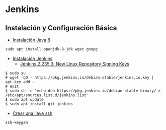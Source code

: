 # Jenkins
## Instalación y Configuración Básica
- [Instalación Java 8](https://www.jenkins.io/doc/book/installing/linux/#installation-of-java)
```
sudo apt install openjdk-8-jdk wget gnupg
```
- [Instalación Jenkins](https://www.jenkins.io/doc/book/installing/linux/#long-term-support-release)
  - [Jenkins 2.235.3: New Linux Repository Signing Keys](https://www.jenkins.io/blog/2020/07/27/repository-signing-keys-changing/#debianubuntu)
```
$ sudo su
# wget -qO - https://pkg.jenkins.io/debian-stable/jenkins.io.key | apt-key add -
# exit
$ sudo sh -c 'echo deb https://pkg.jenkins.io/debian-stable binary/ > /etc/apt/sources.list.d/jenkins.list'
$ sudo apt update
$ sudo apt install git jenkins
```
- [Crear una llave ssh](https://www.ssh.com/ssh/keygen/#creating-an-ssh-key-pair-for-user-authentication)
```
ssh-keygen
```

